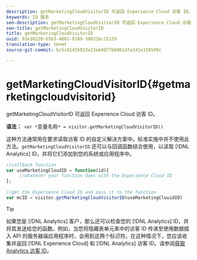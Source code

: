 ```yaml
---
description: getMarketingCloudVisitorID 可返回 Experience Cloud 访客 ID。
keywords: ID 服务
seo-description: getMarketingCloudVisitorID 可返回 Experience Cloud 访客 ID。
seo-title: getMarketingCloudVisitorID
title: getMarketingCloudVisitorID
uuid: 93e16220-b5b3-4d81-9189-30031bc15129
translation-type: tm+mt
source-git-commit: bc5c81455023e22e64877bb861dfe141e158599c

---
```



# getMarketingCloudVisitorID{#getmarketingcloudvisitorid}

getMarketingCloudVisitorID 可返回 Experience Cloud 访客 ID。

**语法：**` var *`变量名称`* = visitor.getMarketingCloudVisitorID()`

这种方法通常用在要求读取访客 ID 的自定义解决方案中。标准实施中并不使用此方法。`getMarketingCloudVisitorID` 还可以与回调函数结合使用，以读取 [!DNL Analytics] ID，并将它们添加到您的系统或应用程序中。

```js
//callback function 
var useMarketingCloudID = function(id){ 
     //whatever your function does with the Experience Cloud ID 
}; 
 
//get the Experience Cloud ID and pass it to the function 
var mcID = visitor.getMarketingCloudVisitorID(useMarketingClouidID)
```

>[!TIP]
>
>如果您是 [!DNL Analytics] 客户，那么还可以检查您的 [!DNL Analytics] ID，并将其发送给您的函数。例如，当您将隐藏表单元素中的访客 ID 传递至使用数据插入 API 的服务器端应用程序时，会用到这两个标识符。在这种情况下，您应该收集并返回 [!DNL Experience Cloud] 和 [!DNL Analytics] 访客 ID。请参阅[获取 Analytics 访客 ID](../../library/get-set/getanalyticsvisitorid.md)。

